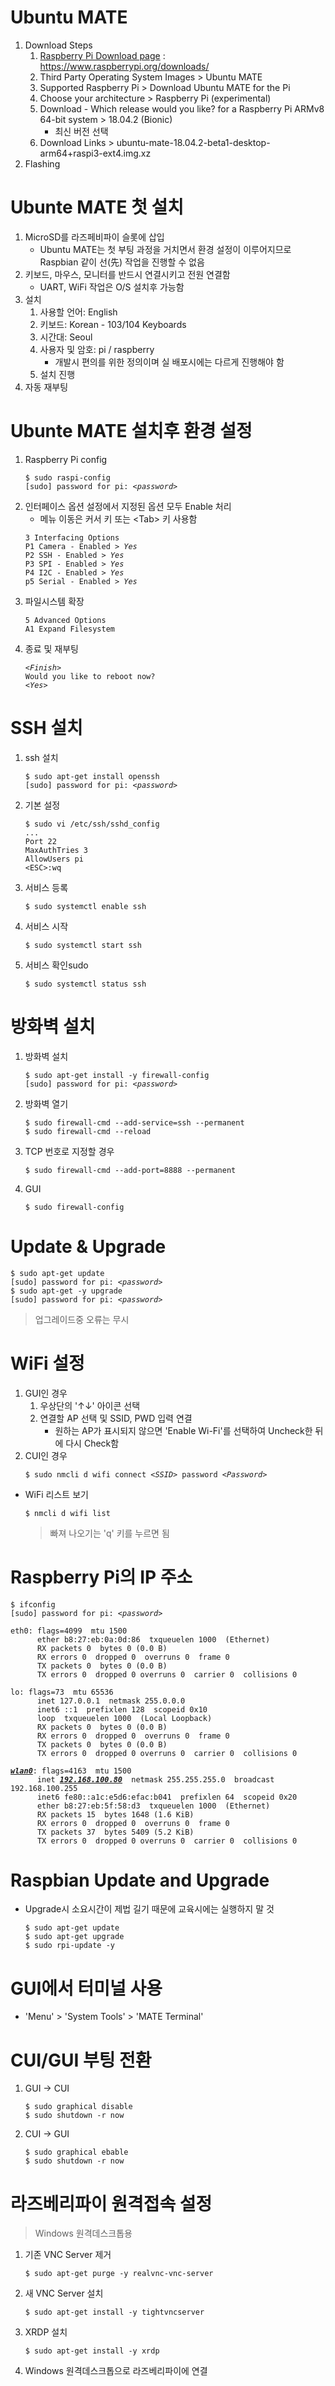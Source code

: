 # Ubuntu MATE
  1. Download Steps
     1. [Raspberry Pi Download page](https://www.raspberrypi.org/downloads/) : https://www.raspberrypi.org/downloads/
     2. Third Party Operating System Images > Ubuntu MATE
     3. Supported Raspberry Pi > Download Ubuntu MATE for the Pi
     4. Choose your architecture > Raspberry Pi (experimental)
     5. Download - Which release would you like? for a Raspberry Pi ARMv8 64-bit system > 18.04.2 (Bionic)
        * 최신 버전 선택
     6. Download Links > ubuntu-mate-18.04.2-beta1-desktop-arm64+raspi3-ext4.img.xz
  2. Flashing

# Ubunte MATE 첫 설치
  1. MicroSD를 라즈페비파이 슬롯에 삽입
     * Ubuntu MATE는 첫 부팅 과정을 거치면서 환경 설정이 이루어지므로 Raspbian 같이 선(先) 작업을 진행할 수 없음
  2. 키보드, 마우스, 모니터를 반드시 연결시키고 전원 연결함
     * UART, WiFi 작업은 O/S 설치후 가능함
  3. 설치
      1. 사용할 언어: English
      2. 키보드: Korean - 103/104 Keyboards
      3. 시간대: Seoul
      4. 사용자 및 암호: pi / raspberry
         * 개발시 편의를 위한 정의이며 실 배포시에는 다르게 진행해야 함
      5. 설치 진행
  4. 자동 재부팅

# Ubunte MATE 설치후 환경 설정
  1. Raspberry Pi config
     <pre><code>$ sudo raspi-config
     [sudo] password for pi: <i>&lt;password&gt;</i></code></pre>
  2. 인터페이스 옵션 설정에서 지정된 옵션 모두 Enable 처리
     * 메뉴 이동은 커서 키 또는 &lt;Tab&gt; 키 사용함
     <pre><code>3 Interfacing Options
     P1 Camera - Enabled &gt; <i>Yes</i>
     P2 SSH - Enabled &gt; <i>Yes</i>
     P3 SPI - Enabled &gt; <i>Yes</i>
     P4 I2C - Enabled &gt; <i>Yes</i>
     p5 Serial - Enabled &gt; <i>Yes</i></code></pre>
  3. 파일시스템 확장
     <pre><code>5 Advanced Options
     A1 Expand Filesystem</code></pre>
  4. 종료 및 재부팅
     <pre><code>&lt;<i>Finish</i>&gt;
     Would you like to reboot now?
     &lt;<i>Yes</i>&gt;</code></pre>

# SSH 설치
  1. ssh 설치
     <pre><code>$ sudo apt-get install openssh
     [sudo] password for pi: <i>&lt;password&gt;</i></code></pre>
  2. 기본 설정
     <pre><code>$ sudo vi /etc/ssh/sshd_config
     ...
     Port 22
     MaxAuthTries 3
     AllowUsers pi
     &lt;ESC&gt;:wq</code></pre>
  3. 서비스 등록
     <pre><code>$ sudo systemctl enable ssh</code></pre>
  4. 서비스 시작
     <pre><code>$ sudo systemctl start ssh</code></pre>
  5. 서비스 확인sudo
     <pre><code>$ sudo systemctl status ssh</code></pre>

# 방화벽 설치
  1. 방화벽 설치
     <pre><code>$ sudo apt-get install -y firewall-config
     [sudo] password for pi: <i>&lt;password&gt;</i></code></pre>
  2. 방화벽 열기
     <pre><code>$ sudo firewall-cmd --add-service=ssh --permanent
     $ sudo firewall-cmd --reload</code></pre>
  3. TCP 번호로 지정할 경우
     <pre><code>$ sudo firewall-cmd --add-port=8888 --permanent</code></pre>
  4. GUI
     <pre><code>$ sudo firewall-config</code></pre>

# Update &amp; Upgrade
<pre><code>$ sudo apt-get update
[sudo] password for pi: &lt;<i>password</i>&gt;
$ sudo apt-get -y upgrade
[sudo] password for pi: &lt;<i>password</i>&gt;</code></pre>
> 업그레이드중 오류는 무시

# WiFi 설정
  1. GUI인 경우
     1. 우상단의 '↑↓' 아이콘 선택
     2. 연결할 AP 선택 및 SSID, PWD 입력 연결
        * 원하는 AP가 표시되지 않으면 'Enable Wi-Fi'를 선택하여 Uncheck한 뒤에 다시 Check함
  2. CUI인 경우
     <pre><code>$ sudo nmcli d wifi connect &lt;<i>SSID</i>&gt; password &lt;<i>Password</i>&gt;</code></pre>
  * WiFi 리스트 보기
    <pre><code>$ nmcli d wifi list</code></pre>
    > 빠져 나오기는 'q' 키를 누르면 됨

# Raspberry Pi의 IP 주소
<pre><code>$ ifconfig
[sudo] password for pi: &lt;<i>password</i>&gt;</code></pre>

<pre><code>eth0: flags=4099<UP,BROADCAST,MULTICAST>  mtu 1500
      ether b8:27:eb:0a:0d:86  txqueuelen 1000  (Ethernet)
      RX packets 0  bytes 0 (0.0 B)
      RX errors 0  dropped 0  overruns 0  frame 0
      TX packets 0  bytes 0 (0.0 B)
      TX errors 0  dropped 0 overruns 0  carrier 0  collisions 0

lo: flags=73<UP,LOOPBACK,RUNNING>  mtu 65536
      inet 127.0.0.1  netmask 255.0.0.0
      inet6 ::1  prefixlen 128  scopeid 0x10<host>
      loop  txqueuelen 1000  (Local Loopback)
      RX packets 0  bytes 0 (0.0 B)
      RX errors 0  dropped 0  overruns 0  frame 0
      TX packets 0  bytes 0 (0.0 B)
      TX errors 0  dropped 0 overruns 0  carrier 0  collisions 0

<b><i><u>wlan0</u></i></b>: flags=4163<UP,BROADCAST,RUNNING,MULTICAST>  mtu 1500
      inet <b><i><u>192.168.100.80</u></i></b>  netmask 255.255.255.0  broadcast 192.168.100.255
      inet6 fe80::a1c:e5d6:efac:b041  prefixlen 64  scopeid 0x20<link>
      ether b8:27:eb:5f:58:d3  txqueuelen 1000  (Ethernet)
      RX packets 15  bytes 1648 (1.6 KiB)
      RX errors 0  dropped 0  overruns 0  frame 0
      TX packets 37  bytes 5409 (5.2 KiB)
      TX errors 0  dropped 0 overruns 0  carrier 0  collisions 0</code></pre>

# Raspbian Update and Upgrade
  * Upgrade시 소요시간이 제법 길기 때문에 교육시에는 실행하지 말 것
    <pre><code>$ sudo apt-get update
    $ sudo apt-get upgrade
    $ sudo rpi-update -y</code></pre>

# GUI에서 터미널 사용
  * 'Menu' &gt; 'System Tools' &gt; 'MATE Terminal'

# CUI/GUI 부팅 전환
  1. GUI → CUI
     <pre><code>$ sudo graphical disable
     $ sudo shutdown -r now</code></pre>
  2. CUI → GUI
     <pre><code>$ sudo graphical ebable
     $ sudo shutdown -r now</code></pre>

# 라즈베리파이 원격접속 설정
  > Windows 원격데스크톱용
  1. 기존 VNC Server 제거
     <pre><code>$ sudo apt-get purge -y realvnc-vnc-server</code></pre>
  2. 새 VNC Server 설치
     <pre><code>$ sudo apt-get install -y tightvncserver</code></pre>
  3. XRDP 설치
     <pre><code>$ sudo apt-get install -y xrdp</code></pre>
  4. Windows 원격데스크톱으로 라즈베리파이에 연결
